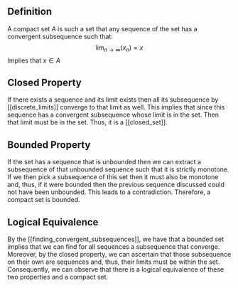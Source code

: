 ## Definition
A compact set $A$ is such a set that any sequence of the set has a convergent subsequence such that:
$$
\lim_{ n \to \infty } (x_{n}) = x
$$
Implies that $x \in A$
## Closed Property
If there exists a sequence and its limit exists then all its subsequence by [[discrete_limits]] converge to that limit as well.
This implies that since this sequence has a convergent subsequence whose limit is in the set.
Then that limit must be in the set. 
Thus, it is a [[closed_set]].

## Bounded Property
If the set has a sequence that is unbounded then we can extract a subsequence of that unbounded sequence such that it is strictly monotone.
If we then pick a subsequence of this set then it must also be monotone and, thus, if it were bounded then the previous sequence discussed could not have been unbounded.
This leads to a contradiction.
Therefore, a compact set is bounded.

## Logical Equivalence
By the [[finding_convergent_subsequences]], we have that a bounded set implies that we can find for all sequences a subsequence that converge. Moreover, by the closed property, we can ascertain that those subsequence on their own are sequences and, thus, their limits must be within the set.
Consequently, we can observe that there is a logical equivalence of these two properties and a compact set.